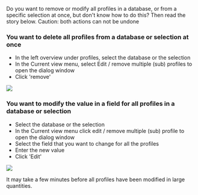 Do you want to remove or modify all profiles in a database, or from a
specific selection at once, but don't know how to do this? Then read the
story below. Caution: both actions can not be undone

### You want to delete all profiles from a database or selection at once

-   In the left overview under profiles, select the database or the
    selection
-   In the Current view menu, select Edit / remove multiple (sub)
    profiles to open the dialog window
-   Click 'remove'

![](Documentation/removeprofiles.png)

### You want to modify the value in a field for all profiles in a database or selection

-   Select the database or the selection
-   In the Current view menu click edit / remove multiple (sub) profile
    to open the dialog window
-   Select the field that you want to change for all the profiles
-   Enter the new value
-   Click 'Edit'

![](Documentation/editprofiles.png)

It may take a few minutes before all profiles have been modified in
large quantities.
